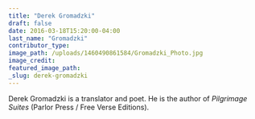```yaml
---
title: "Derek Gromadzki"
draft: false
date: 2016-03-18T15:20:00-04:00
last_name: "Gromadzki"
contributor_type:
image_path: /uploads/1460490861584/Gromadzki_Photo.jpg
image_credit:
featured_image_path:
_slug: derek-gromadzki
---
```


Derek Gromadzki is a translator and poet. He is the author of _Pilgrimage Suites_ (Parlor Press / Free Verse Editions).

